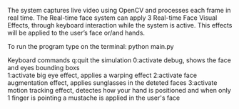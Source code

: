 The system captures live video using OpenCV and processes each frame in real time.  The Real-time face system can apply 3 Real-time Face Visual Effects, through keyboard interaction while the system is active.  This effects will be applied to the user’s face or/and hands.

To run the program type on the terminal: python main.py

Keyboard commands
q:quit the simulation
0:activate debug, shows the face and eyes bounding boxs  
1:activate big eye effect, applies a warping effect 
2:activate face augmentation effect, applies sunglasses in the deteted faces 
3:activate motion tracking effect, detectes how your hand is positioned and when only 1 finger is pointing a mustache is applied in the user's face